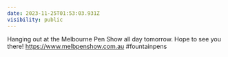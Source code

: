 ```yaml
---
date: 2023-11-25T01:53:03.931Z
visibility: public
---
```


Hanging out at the Melbourne Pen Show all day tomorrow. Hope to see you there! https://www.melbpenshow.com.au #fountainpens
